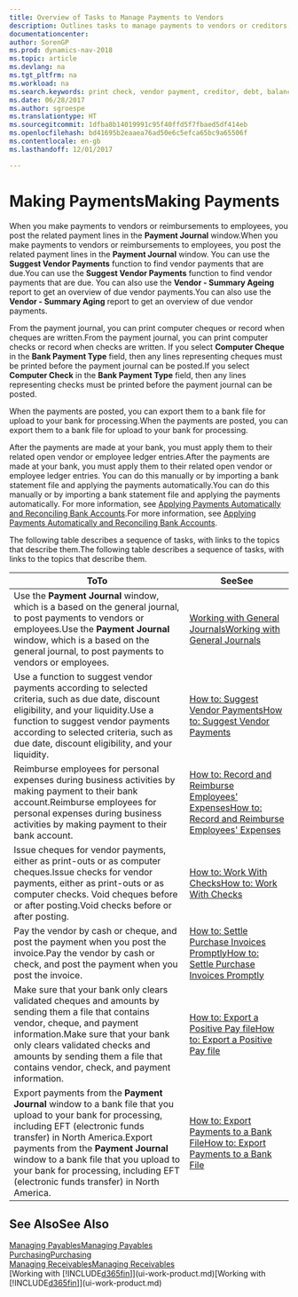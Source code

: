 ```yaml
---
title: Overview of Tasks to Manage Payments to Vendors
description: Outlines tasks to manage payments to vendors or creditors, including posting payment lines and getting an overview of the balance due.
documentationcenter: 
author: SorenGP
ms.prod: dynamics-nav-2018
ms.topic: article
ms.devlang: na
ms.tgt_pltfrm: na
ms.workload: na
ms.search.keywords: print check, vendor payment, creditor, debt, balance due, AP
ms.date: 06/28/2017
ms.author: sgroespe
ms.translationtype: HT
ms.sourcegitcommit: 1dfba8b14019991c95f40ffd5f7fbaed5df414eb
ms.openlocfilehash: bd41695b2eaaea76ad50e6c5efca65bc9a65506f
ms.contentlocale: en-gb
ms.lasthandoff: 12/01/2017

---
```

# <a name="making-payments"></a><span data-ttu-id="6dd6a-103">Making Payments</span><span class="sxs-lookup"><span data-stu-id="6dd6a-103">Making Payments</span></span>
<span data-ttu-id="6dd6a-104">When you make payments to vendors or reimbursements to employees, you post the related payment lines in the **Payment Journal** window.</span><span class="sxs-lookup"><span data-stu-id="6dd6a-104">When you make payments to vendors or reimbursements to employees, you post the related payment lines in the **Payment Journal** window.</span></span> <span data-ttu-id="6dd6a-105">You can use the **Suggest Vendor Payments** function to find vendor payments that are due.</span><span class="sxs-lookup"><span data-stu-id="6dd6a-105">You can use the **Suggest Vendor Payments** function to find vendor payments that are due.</span></span> <span data-ttu-id="6dd6a-106">You can also use the **Vendor - Summary Ageing** report to get an overview of due vendor payments.</span><span class="sxs-lookup"><span data-stu-id="6dd6a-106">You can also use the **Vendor - Summary Aging** report to get an overview of due vendor payments.</span></span>

<span data-ttu-id="6dd6a-107">From the payment journal, you can print computer cheques or record when cheques are written.</span><span class="sxs-lookup"><span data-stu-id="6dd6a-107">From the payment journal, you can print computer checks or record when checks are written.</span></span> <span data-ttu-id="6dd6a-108">If you select **Computer Cheque** in the **Bank Payment Type** field, then any lines representing cheques must be printed before the payment journal can be posted.</span><span class="sxs-lookup"><span data-stu-id="6dd6a-108">If you select **Computer Check** in the **Bank Payment Type** field, then any lines representing checks must be printed before the payment journal can be posted.</span></span>

<span data-ttu-id="6dd6a-109">When the payments are posted, you can export them to a bank file for upload to your bank for processing.</span><span class="sxs-lookup"><span data-stu-id="6dd6a-109">When the payments are posted, you can export them to a bank file for upload to your bank for processing.</span></span>

<span data-ttu-id="6dd6a-110">After the payments are made at your bank, you must apply them to their related open vendor or employee ledger entries.</span><span class="sxs-lookup"><span data-stu-id="6dd6a-110">After the payments are made at your bank, you must apply them to their related open vendor or employee ledger entries.</span></span> <span data-ttu-id="6dd6a-111">You can do this manually or by importing a bank statement file and applying the payments automatically.</span><span class="sxs-lookup"><span data-stu-id="6dd6a-111">You can do this manually or by importing a bank statement file and applying the payments automatically.</span></span> <span data-ttu-id="6dd6a-112">For more information, see [Applying Payments Automatically and Reconciling Bank Accounts](receivables-apply-payments-auto-reconcile-bank-accounts.md).</span><span class="sxs-lookup"><span data-stu-id="6dd6a-112">For more information, see [Applying Payments Automatically and Reconciling Bank Accounts](receivables-apply-payments-auto-reconcile-bank-accounts.md).</span></span>

<span data-ttu-id="6dd6a-113">The following table describes a sequence of tasks, with links to the topics that describe them.</span><span class="sxs-lookup"><span data-stu-id="6dd6a-113">The following table describes a sequence of tasks, with links to the topics that describe them.</span></span>

| <span data-ttu-id="6dd6a-114">To</span><span class="sxs-lookup"><span data-stu-id="6dd6a-114">To</span></span> | <span data-ttu-id="6dd6a-115">See</span><span class="sxs-lookup"><span data-stu-id="6dd6a-115">See</span></span> |
| --- | --- |
|<span data-ttu-id="6dd6a-116">Use the **Payment Journal** window, which is a based on the general journal, to post payments to vendors or employees.</span><span class="sxs-lookup"><span data-stu-id="6dd6a-116">Use the **Payment Journal** window, which is a based on the general journal, to post payments to vendors or employees.</span></span>|[<span data-ttu-id="6dd6a-117">Working with General Journals</span><span class="sxs-lookup"><span data-stu-id="6dd6a-117">Working with General Journals</span></span>](ui-work-general-journals.md)|
| <span data-ttu-id="6dd6a-118">Use a function to suggest vendor payments according to selected criteria, such as due date, discount eligibility, and your liquidity.</span><span class="sxs-lookup"><span data-stu-id="6dd6a-118">Use a function to suggest vendor payments according to selected criteria, such as due date, discount eligibility, and your liquidity.</span></span> |[<span data-ttu-id="6dd6a-119">How to: Suggest Vendor Payments</span><span class="sxs-lookup"><span data-stu-id="6dd6a-119">How to: Suggest Vendor Payments</span></span>](payables-how-suggest-vendor-payments.md) |
|<span data-ttu-id="6dd6a-120">Reimburse employees for personal expenses during business activities by making payment to their bank account.</span><span class="sxs-lookup"><span data-stu-id="6dd6a-120">Reimburse employees for personal expenses during business activities by making payment to their bank account.</span></span>|[<span data-ttu-id="6dd6a-121">How to: Record and Reimburse Employees' Expenses</span><span class="sxs-lookup"><span data-stu-id="6dd6a-121">How to: Record and Reimburse Employees' Expenses</span></span>](finance-how-record-reimburse-employee-expenses.md)|
| <span data-ttu-id="6dd6a-122">Issue cheques for vendor payments, either as print-outs or as computer cheques.</span><span class="sxs-lookup"><span data-stu-id="6dd6a-122">Issue checks for vendor payments, either as print-outs or as computer checks.</span></span> <span data-ttu-id="6dd6a-123">Void cheques before or after posting.</span><span class="sxs-lookup"><span data-stu-id="6dd6a-123">Void checks before or after posting.</span></span> |[<span data-ttu-id="6dd6a-124">How to: Work With Checks</span><span class="sxs-lookup"><span data-stu-id="6dd6a-124">How to: Work With Checks</span></span>](payables-how-work-checks.md) |
| <span data-ttu-id="6dd6a-125">Pay the vendor by cash or cheque, and post the payment when you post the invoice.</span><span class="sxs-lookup"><span data-stu-id="6dd6a-125">Pay the vendor by cash or check, and post the payment when you post the invoice.</span></span> |[<span data-ttu-id="6dd6a-126">How to: Settle Purchase Invoices Promptly</span><span class="sxs-lookup"><span data-stu-id="6dd6a-126">How to: Settle Purchase Invoices Promptly</span></span>](finance-how-to-settle-purchase-invoices-promptly.md) |
| <span data-ttu-id="6dd6a-127">Make sure that your bank only clears validated cheques and amounts by sending them a file that contains vendor, cheque, and payment information.</span><span class="sxs-lookup"><span data-stu-id="6dd6a-127">Make sure that your bank only clears validated checks and amounts by sending them a file that contains vendor, check, and payment information.</span></span> |[<span data-ttu-id="6dd6a-128">How to: Export a Positive Pay file</span><span class="sxs-lookup"><span data-stu-id="6dd6a-128">How to: Export a Positive Pay file</span></span>](finance-how-positive-pay.md) |
|<span data-ttu-id="6dd6a-129">Export payments from the **Payment Journal** window to a bank file that you upload to your bank for processing, including EFT (electronic funds transfer) in North America.</span><span class="sxs-lookup"><span data-stu-id="6dd6a-129">Export payments from the **Payment Journal** window to a bank file that you upload to your bank for processing, including EFT (electronic funds transfer) in North America.</span></span> |[<span data-ttu-id="6dd6a-130">How to: Export Payments to a Bank File</span><span class="sxs-lookup"><span data-stu-id="6dd6a-130">How to: Export Payments to a Bank File</span></span>](payables-how-export-payments-bank-file.md)|  

## <a name="see-also"></a><span data-ttu-id="6dd6a-131">See Also</span><span class="sxs-lookup"><span data-stu-id="6dd6a-131">See Also</span></span>
[<span data-ttu-id="6dd6a-132">Managing Payables</span><span class="sxs-lookup"><span data-stu-id="6dd6a-132">Managing Payables</span></span>](payables-manage-payables.md)  
[<span data-ttu-id="6dd6a-133">Purchasing</span><span class="sxs-lookup"><span data-stu-id="6dd6a-133">Purchasing</span></span>](purchasing-manage-purchasing.md)  
[<span data-ttu-id="6dd6a-134">Managing Receivables</span><span class="sxs-lookup"><span data-stu-id="6dd6a-134">Managing Receivables</span></span>](receivables-manage-receivables.md)  
<span data-ttu-id="6dd6a-135">[Working with [!INCLUDE[d365fin](includes/d365fin_md.md)]](ui-work-product.md)</span><span class="sxs-lookup"><span data-stu-id="6dd6a-135">[Working with [!INCLUDE[d365fin](includes/d365fin_md.md)]](ui-work-product.md)</span></span>  

